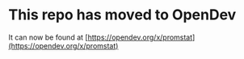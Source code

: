 # This repo has moved to OpenDev

It can now be found at [https://opendev.org/x/promstat](https://opendev.org/x/promstat)
